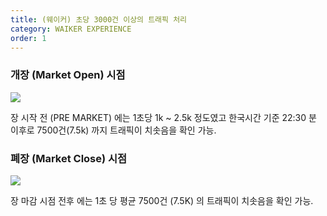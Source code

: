 ```yaml
---
title: (웨이커) 초당 3000건 이상의 트래픽 처리
category: WAIKER EXPERIENCE
order: 1
---
```


### 개장 (Market Open) 시점
<img src="https://github.com/chagchagchag/intro/blob/main/_posts/img/MARKET-OPEN-AROUND.png?raw=true"/>

장 시작 전 (PRE MARKET) 에는 1초당 1k \~ 2.5k 정도였고 한국시간 기준 22:30 분 이후로 7500건(7.5k) 까지 트래픽이 치솟음을 확인 가능.
<br>


### 폐장 (Market Close) 시점
<img src="https://github.com/chagchagchag/intro/blob/main/_posts/img/MARKET-OPEN-AROUND2.png?raw=true"/>

장 마감 시점 전후 에는 1초 당 평균 7500건 (7.5K) 의 트래픽이 치솟음을 확인 가능.



